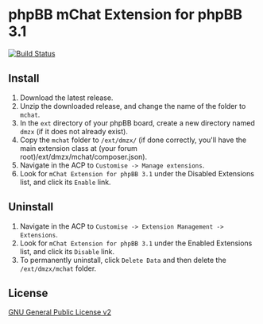 # phpBB mChat Extension for phpBB 3.1

[![Build Status](https://travis-ci.org/dmzx/mChat-Extension.svg?branch=master)](https://travis-ci.org/dmzx/mChat-Extension)

## Install

1. Download the latest release.
2. Unzip the downloaded release, and change the name of the folder to `mchat`.
3. In the `ext` directory of your phpBB board, create a new directory named `dmzx` (if it does not already exist).
4. Copy the `mchat` folder to `/ext/dmzx/` (if done correctly, you'll have the main extension class at (your forum root)/ext/dmzx/mchat/composer.json).
5. Navigate in the ACP to `Customise -> Manage extensions`.
6. Look for `mChat Extension for phpBB 3.1` under the Disabled Extensions list, and click its `Enable` link.

## Uninstall

1. Navigate in the ACP to `Customise -> Extension Management -> Extensions`.
2. Look for `mChat Extension for phpBB 3.1` under the Enabled Extensions list, and click its `Disable` link.
3. To permanently uninstall, click `Delete Data` and then delete the `/ext/dmzx/mchat` folder.

## License
[GNU General Public License v2](http://opensource.org/licenses/GPL-2.0)
